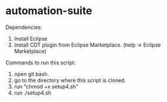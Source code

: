 # automation-suite
Dependencies:
1. Install Eclipse
2. Install CDT plugin from Eclipse Marketplace. (help -> Eclipse Marketplace)

Commands to run this script:
1. open git bash.
2. go to the directory where this script is cloned.
3. run "chmod +x setup4.sh"
4. run ./setup4.sh
